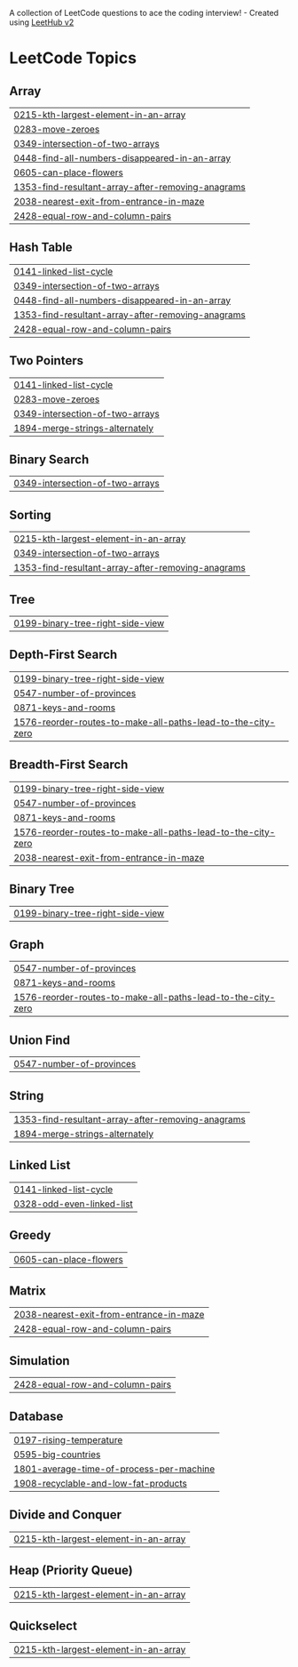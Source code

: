 A collection of LeetCode questions to ace the coding interview! - Created using [LeetHub v2](https://github.com/arunbhardwaj/LeetHub-2.0)
<!---LeetCode Topics Start-->
# LeetCode Topics
## Array
|  |
| ------- |
| [0215-kth-largest-element-in-an-array](https://github.com/Avikambir10/leetcode/tree/master/0215-kth-largest-element-in-an-array) |
| [0283-move-zeroes](https://github.com/Avikambir10/leetcode/tree/master/0283-move-zeroes) |
| [0349-intersection-of-two-arrays](https://github.com/Avikambir10/leetcode/tree/master/0349-intersection-of-two-arrays) |
| [0448-find-all-numbers-disappeared-in-an-array](https://github.com/Avikambir10/leetcode/tree/master/0448-find-all-numbers-disappeared-in-an-array) |
| [0605-can-place-flowers](https://github.com/Avikambir10/leetcode/tree/master/0605-can-place-flowers) |
| [1353-find-resultant-array-after-removing-anagrams](https://github.com/Avikambir10/leetcode/tree/master/1353-find-resultant-array-after-removing-anagrams) |
| [2038-nearest-exit-from-entrance-in-maze](https://github.com/Avikambir10/leetcode/tree/master/2038-nearest-exit-from-entrance-in-maze) |
| [2428-equal-row-and-column-pairs](https://github.com/Avikambir10/leetcode/tree/master/2428-equal-row-and-column-pairs) |
## Hash Table
|  |
| ------- |
| [0141-linked-list-cycle](https://github.com/Avikambir10/leetcode/tree/master/0141-linked-list-cycle) |
| [0349-intersection-of-two-arrays](https://github.com/Avikambir10/leetcode/tree/master/0349-intersection-of-two-arrays) |
| [0448-find-all-numbers-disappeared-in-an-array](https://github.com/Avikambir10/leetcode/tree/master/0448-find-all-numbers-disappeared-in-an-array) |
| [1353-find-resultant-array-after-removing-anagrams](https://github.com/Avikambir10/leetcode/tree/master/1353-find-resultant-array-after-removing-anagrams) |
| [2428-equal-row-and-column-pairs](https://github.com/Avikambir10/leetcode/tree/master/2428-equal-row-and-column-pairs) |
## Two Pointers
|  |
| ------- |
| [0141-linked-list-cycle](https://github.com/Avikambir10/leetcode/tree/master/0141-linked-list-cycle) |
| [0283-move-zeroes](https://github.com/Avikambir10/leetcode/tree/master/0283-move-zeroes) |
| [0349-intersection-of-two-arrays](https://github.com/Avikambir10/leetcode/tree/master/0349-intersection-of-two-arrays) |
| [1894-merge-strings-alternately](https://github.com/Avikambir10/leetcode/tree/master/1894-merge-strings-alternately) |
## Binary Search
|  |
| ------- |
| [0349-intersection-of-two-arrays](https://github.com/Avikambir10/leetcode/tree/master/0349-intersection-of-two-arrays) |
## Sorting
|  |
| ------- |
| [0215-kth-largest-element-in-an-array](https://github.com/Avikambir10/leetcode/tree/master/0215-kth-largest-element-in-an-array) |
| [0349-intersection-of-two-arrays](https://github.com/Avikambir10/leetcode/tree/master/0349-intersection-of-two-arrays) |
| [1353-find-resultant-array-after-removing-anagrams](https://github.com/Avikambir10/leetcode/tree/master/1353-find-resultant-array-after-removing-anagrams) |
## Tree
|  |
| ------- |
| [0199-binary-tree-right-side-view](https://github.com/Avikambir10/leetcode/tree/master/0199-binary-tree-right-side-view) |
## Depth-First Search
|  |
| ------- |
| [0199-binary-tree-right-side-view](https://github.com/Avikambir10/leetcode/tree/master/0199-binary-tree-right-side-view) |
| [0547-number-of-provinces](https://github.com/Avikambir10/leetcode/tree/master/0547-number-of-provinces) |
| [0871-keys-and-rooms](https://github.com/Avikambir10/leetcode/tree/master/0871-keys-and-rooms) |
| [1576-reorder-routes-to-make-all-paths-lead-to-the-city-zero](https://github.com/Avikambir10/leetcode/tree/master/1576-reorder-routes-to-make-all-paths-lead-to-the-city-zero) |
## Breadth-First Search
|  |
| ------- |
| [0199-binary-tree-right-side-view](https://github.com/Avikambir10/leetcode/tree/master/0199-binary-tree-right-side-view) |
| [0547-number-of-provinces](https://github.com/Avikambir10/leetcode/tree/master/0547-number-of-provinces) |
| [0871-keys-and-rooms](https://github.com/Avikambir10/leetcode/tree/master/0871-keys-and-rooms) |
| [1576-reorder-routes-to-make-all-paths-lead-to-the-city-zero](https://github.com/Avikambir10/leetcode/tree/master/1576-reorder-routes-to-make-all-paths-lead-to-the-city-zero) |
| [2038-nearest-exit-from-entrance-in-maze](https://github.com/Avikambir10/leetcode/tree/master/2038-nearest-exit-from-entrance-in-maze) |
## Binary Tree
|  |
| ------- |
| [0199-binary-tree-right-side-view](https://github.com/Avikambir10/leetcode/tree/master/0199-binary-tree-right-side-view) |
## Graph
|  |
| ------- |
| [0547-number-of-provinces](https://github.com/Avikambir10/leetcode/tree/master/0547-number-of-provinces) |
| [0871-keys-and-rooms](https://github.com/Avikambir10/leetcode/tree/master/0871-keys-and-rooms) |
| [1576-reorder-routes-to-make-all-paths-lead-to-the-city-zero](https://github.com/Avikambir10/leetcode/tree/master/1576-reorder-routes-to-make-all-paths-lead-to-the-city-zero) |
## Union Find
|  |
| ------- |
| [0547-number-of-provinces](https://github.com/Avikambir10/leetcode/tree/master/0547-number-of-provinces) |
## String
|  |
| ------- |
| [1353-find-resultant-array-after-removing-anagrams](https://github.com/Avikambir10/leetcode/tree/master/1353-find-resultant-array-after-removing-anagrams) |
| [1894-merge-strings-alternately](https://github.com/Avikambir10/leetcode/tree/master/1894-merge-strings-alternately) |
## Linked List
|  |
| ------- |
| [0141-linked-list-cycle](https://github.com/Avikambir10/leetcode/tree/master/0141-linked-list-cycle) |
| [0328-odd-even-linked-list](https://github.com/Avikambir10/leetcode/tree/master/0328-odd-even-linked-list) |
## Greedy
|  |
| ------- |
| [0605-can-place-flowers](https://github.com/Avikambir10/leetcode/tree/master/0605-can-place-flowers) |
## Matrix
|  |
| ------- |
| [2038-nearest-exit-from-entrance-in-maze](https://github.com/Avikambir10/leetcode/tree/master/2038-nearest-exit-from-entrance-in-maze) |
| [2428-equal-row-and-column-pairs](https://github.com/Avikambir10/leetcode/tree/master/2428-equal-row-and-column-pairs) |
## Simulation
|  |
| ------- |
| [2428-equal-row-and-column-pairs](https://github.com/Avikambir10/leetcode/tree/master/2428-equal-row-and-column-pairs) |
## Database
|  |
| ------- |
| [0197-rising-temperature](https://github.com/Avikambir10/leetcode/tree/master/0197-rising-temperature) |
| [0595-big-countries](https://github.com/Avikambir10/leetcode/tree/master/0595-big-countries) |
| [1801-average-time-of-process-per-machine](https://github.com/Avikambir10/leetcode/tree/master/1801-average-time-of-process-per-machine) |
| [1908-recyclable-and-low-fat-products](https://github.com/Avikambir10/leetcode/tree/master/1908-recyclable-and-low-fat-products) |
## Divide and Conquer
|  |
| ------- |
| [0215-kth-largest-element-in-an-array](https://github.com/Avikambir10/leetcode/tree/master/0215-kth-largest-element-in-an-array) |
## Heap (Priority Queue)
|  |
| ------- |
| [0215-kth-largest-element-in-an-array](https://github.com/Avikambir10/leetcode/tree/master/0215-kth-largest-element-in-an-array) |
## Quickselect
|  |
| ------- |
| [0215-kth-largest-element-in-an-array](https://github.com/Avikambir10/leetcode/tree/master/0215-kth-largest-element-in-an-array) |
<!---LeetCode Topics End-->